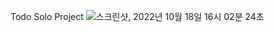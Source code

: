 Todo Solo Project
![스크린샷, 2022년 10월 18일 16시 02분 24초](https://user-images.githubusercontent.com/64800318/196360369-fe8277a4-57b5-4d81-9db4-8b6b90023205.gif)
